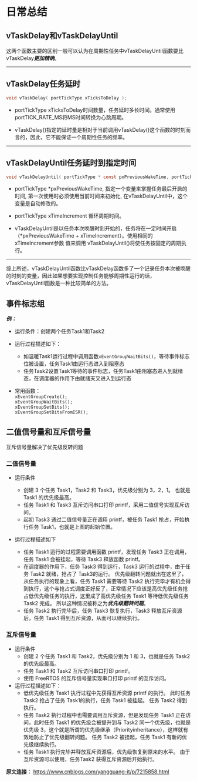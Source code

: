 # 日常总结



## vTaskDelay和vTaskDelayUntil

这两个函数主要的区别一般可以认为在周期性任务中vTaskDelayUntil函数要比vTaskDelay***更加精确***。
***
## vTaskDelay任务延时

```c
void vTaskDelay( portTickType xTicksToDelay );
```
* portTickType xTicksToDelay时间数量，任务延时多长时间。通常使用portTICK_RATE_MS将MS时间转换为心跳周期。

* vTaskDelay()指定的延时量是相对于当前调用vTaskDelay()这个函数的时刻而言的，因此，它不能保证一个周期性任务的频率。
***
## vTaskDelayUntil任务延时到指定时间

```c
void vTaskDelayUntil( portTickType * const pxPreviousWakeTime, portTickType xTimeIncrement );
```
* portTickType *pxPreviousWakeTime, 指定一个变量来掌握任务最后开启的时间, 第一次使用时必须使用当前时间来初始化, 在vTaskDelayUntil中，这个变量是自动修改的。

* portTickType xTimeIncrement 循环周期时间。

* vTaskDelayUntil是以任务本次唤醒时刻开始的，任务将在一定时间开启（*pxPreviousWakeTime + xTimeIncrement）。使用相同的xTimeIncrement参数 值来调用 vTaskDelayUntil()将使任务按固定的周期执行。
***
综上所述，vTaskDelayUntil函数比vTaskDelay函数多了一个记录任务本次被唤醒的时刻的变量，因此如果想要实现控制任务能够周期性运行的话，vTaskDelayUntil函数是一种比较简单的方法。

## 事件标志组
***例：***

* 运行条件：创建两个任务Task1和Task2
* 运行过程描述如下：

    * 如温暖Task1运行过程中调用函数`xEventGroupWaitBits()`，等待事件标志位被设置，任务Task1由运行态进入到阻塞态
    * 任务Task2设置Task1等待的事件标志，任务Task1由阻塞态进入到就绪态，在调度器的作用下由就绪天又进入到运行态
* 常用函数：  
`xEventGroupCreate();`  
`xEventGroupWaitBits();`  
`xEventGroupSetBits();`  
`xEventGroupSetBitsFromISR();`

## 二值信号量和互斥信号量
互斥信号量解决了优先级反转问题

### 二值信号量
* 运行条件
    * 创建 3 个任务 Task1，Task2 和 Task3，优先级分别为 3，2，1。 也就是 Task1 的优先级最高。
    * 任务 Task1 和 Task3 互斥访问串口打印 printf，采用二值信号实现互斥访问。
    * 起初 Task3 通过二值信号量正在调用 printf，被任务 Task1 抢占，开始执行任务 Task1，也就是上图的起始位置。

* 运行过程描述如下
    * 任务 Task1 运行的过程需要调用函数 printf，发现任务 Task3 正在调用，任务 Task1 会被挂起，等待 Task3 释放函数 printf。
    * 在调度器的作用下，任务 Task3 得到运行，Task3 运行的过程中，由于任务 Task2 就绪，抢占了 Task3的运行。 优先级翻转问题就出在这里了，从任务执行的现象上看，任务 Task1 需要等待 Task2 执行完毕才有机会得到执行，这个与抢占式调度正好反了，正常情况下应该是高优先级任务抢占低优先级任务的执行，这里成了高优先级任务 Task1 等待低优先级任务 Task2 完成。 所以这种情况被称之为***优先级翻转问题***。
    * 任务 Task2 执行完毕后，任务 Task3 恢复执行，Task3 释放互斥资源后，任务 Task1 得到互斥资源，从而可以继续执行。

### 互斥信号量
* 运行条件
    * 创建 2 个任务 Task1 和 Task2，优先级分别为 1 和 3，也就是任务 Task2 的优先级最高。
    * 任务 Task1 和 Task2 互斥访问串口打印 printf。
    * 使用 FreeRTOS 的互斥信号量实现串口打印 printf 的互斥访问。
* 运行过程描述如下：
    * 低优先级任务 Task1 执行过程中先获得互斥资源 printf 的执行。 此时任务 Task2 抢占了任务 Task1的执行，任务 Task1 被挂起。 任务 Task2 得到执行。
    * 任务 Task2 执行过程中也需要调用互斥资源，但是发现任务 Task1 正在访问，此时任务 Task1 的优先级会被提升到与 Task2 同一个优先级，也就是优先级 3，这个就是所谓的优先级继承（Priorityinheritance），这样就有效地防止了优先级翻转问题。 任务 Task2 被挂起，任务 Task1 有新的优先级继续执行。
    * 任务 Task1 执行完毕并释放互斥资源后，优先级恢复到原来的水平。 由于互斥资源可以使用，任务Task2 获得互斥资源后开始执行。

**原文连接：** <https://www.cnblogs.com/yangguang-it/p/7215858.html>